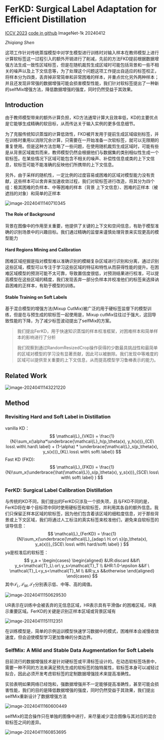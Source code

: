 # FerKD: Surgical Label Adaptation for Efficient Distillation

[ICCV 2023](https://openaccess.thecvf.com/content/ICCV2023/html/Shen_FerKD_Surgical_Label_Adaptation_for_Efficient_Distillation_ICCV_2023_paper.html)	[code in github](https://github.com/szq0214/FKD/tree/main/FerKD)	ImageNet-1k	20240412

*Zhiqiang Shen*

这项工作针对传统蒸馏模型中对学生模型进行训练时对输入样本在教师模型上进行计算软标签这一过程引入的额外开销进行了削减，先前的方法FKD提前根据数据增强方法生成一致性区域标签，但是在随机裁剪生成区域时可能包括背景和一些不相关的噪声以及上下文信息等，为了处理这个问题这项工作提出自适应的标签校正，将样本分为四类，丢弃掉非常简单和非常困难的样本，并重点优化另外两种样本；并且还发现非常强的数据增强可能会损害模型性能，我们针对软标签提出了一种新的selfMix增强方法，降低数据增强的强度，同时仍然受益于其效果。

## Introduction

由于教师模型带来的额外计算负担，KD方法通常计算大且效率低，KD的主要优点是它能够生成精确的软目标，从而传达关于输入实例的更多信息细节。

为了克服传统知识蒸馏的计算低效性，FKD被开发用于提前生成区域级别标签，并在训练时重用以消除冗余计算，只需要在一开始准备一次软标签，就可以无限期的重复使用。但是这种方法忽略了一些问题，在使用随机裁剪生成区域时，可能有些是从背景区域裁剪而来，教师模型仍然会根据他们与数据集的类别相似性生成一个软标签。在某些情况下区域可能包含不相关的噪声、补偿性信息或类的上下文信息，软标签可能不能准确的反映他们所携带的上下文信息。

另外，由于采样的随机性，一定比例的过度容易或困难的区域对模型能力没有贡献，这些样本可以舍弃来加速收敛过程，我们对软标签进行改造，将其分为四个组：极其困难的负样本、中等困难的样本（背景 上下文信息）、困难的正样本（被遮挡的对象）和简单的正样本

![image-20240411140710345](imgs/image-20240411140710345.png)

#### The Role of Background

背景在图像中的作用至关重要，他提供了关键的上下文和空间信息，有助于模型准确的识别场景中的兴趣目标。我们通过精确的监督来谨慎处理背景来实现更高的模型能力

#### Hard Regions Mining and Calibration

困难区域挖掘是指对模型难以准确识别的模糊复杂区域进行识别和分离，通过识别这些区域，模型可以专注于学习这些区域的特征和特性从而获得性能的提升。在困难区域模型的预测可能不太可靠，导致置信度很低，对预测结果进行校准，可以提高模型在这些区域的精度，我们发现丢弃一部分负样本并校准他们的标签来选择讷县困难的正样本，有助于模型的训练。

#### Stable Training on Soft Labels

基于混合模型的增强方法(Mixup CutMix)被广泛的用于硬标签监督下的模型训练，但是在与预生成的软标签一起使用是，Mixup cutMix往往过于强大，这回导致性能的下降，为了减少标签波动提出了selfMix的方案。

> 我们提出FerKD，用于快速知识蒸馏的样本校准框架，对困难样本和简单样本的影响进行了分析
>
> 我们观察到通过RandomResizedCrop操作获得的少数最具挑战性和最简单的区域对模型的学习没有显著贡献，因此可以被删除。我们发现中等难度的区域可以提供至关重要的上下文信息，从而提高模型学习鲁棒表示的能力。

## Related Work

![image-20240411143221220](imgs/image-20240411143221220.png)

## Method

### Revisiting Hard and Soft Label in Distillation

vanilla KD：
$$
\mathcal{L}_{VKD} = \frac{1}{N}\sum_x(\alpha*\underbrace{\mathcal{L}_h(p_\theta(x), y_h(x))}_{CE\ loss\ with\ hard\ label} + (1-\alpha) * \underbrace{\mathcal{L}_s(p_\theta(x), y_s(x))}_{KL\ loss\ with\ soft\ label})
$$
Fast KD (FKD):
$$
\mathcal{L}_{FKD} = \frac{1}{N}\sum_x(\underbrace{\hat{\mathcal{L}}_s(p_\theta(x), y_s(x))}_{SCE\ loss\ with\ soft\ label} )
$$

### FerKD: Surgical Label Calibration Distillation

与传统的KD不同，我们提出的FerKD只涉及一个损失项，且与FKD不同的是，FerKD将在单个目标项中同时使用硬标签和软标签，并利用其各自的额外信息。我们只保留正样本区域的软标签，因为他们包含着该区域的细粒度信息，对于那些背景或上下文区域，我们将通过人工标注的真实标签来校准他们，避免来自软标签的误导信息：
$$
\mathcal{L}_{FerKD} = \frac{1}{N}\sum_x(\underbrace{\mathcal{L}_{adap:\ h\ or\ s}(p_\theta(x), y_a(x))}_{SCE\ loss\ with\ hard/soft\ label} )
$$
ya是校准后的软标签：
$$
y_a = \begin{cases}
\begin{aligned}
&UR:discard &&if\ y_s<\mathcal{T}_L\ or\ y_s>\mathcal{T}_T \\
&HR:1.0-\epsilon &&if \ \mathcal{T}_L<y_s<\mathcal{T}_M \\
&IR:y_s &&otherwise
\end{aligned}
\end{cases}
$$
其中$\mathcal{T}_L, \mathcal{T}_M, \mathcal{T}_T$分别表示低、中等、高的阈值。

![image-20240411150629530](imgs/image-20240411150629530.png)

UR表示在训练中会被丢弃的无信息区域，HR表示具有平滑值$\epsilon$ 的困难区域，IR表示重要区域。FerKD的关键是识别正样本区域或背景区域有

![image-20240411151112351](imgs/image-20240411151112351.png)

在训练模型是，简单的示例运训模型快速学习数据中的模式，困难样本会减慢收敛速度，但会迫使模型学习更加鲁棒的分类边界。

### SelfMix: A Mild and Stable Data Augmentation for Soft Labels

目前流行的数据增强技术是针对硬标签或平滑标签设计的。在动态软标签场景中，需要一种不同的方法来满足预先生成的软标签的独特属性，软标签本身可以减轻过拟合，因此必须开发考虑软标签的定制数据增强技术来提高准确性。

实验表明如果网络已经饱和，强数据增强并不一定能够提高准确性，甚至可能会损害性能，我们的目的是降低数据增强的强度，同时仍然受益于其效果，我们提出selfMix重新设计了数据增强方法

![image-20240411160600449](imgs/image-20240411160600449.png)

selfMix的混合操作只在单独的图像中进行，来尽量减少混合图像与其对应的混合软标签之间的差异。

![image-20240411160853695](imgs/image-20240411160853695.png)